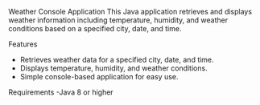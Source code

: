 Weather Console Application
This Java application retrieves and displays weather information including temperature, humidity, and weather conditions based on a specified city, date, and time.

Features
- Retrieves weather data for a specified city, date, and time.
- Displays temperature, humidity, and weather conditions.
- Simple console-based application for easy use.

Requirements
-Java 8 or higher
